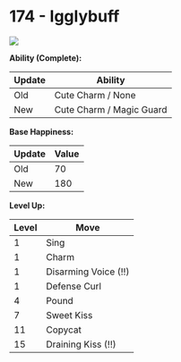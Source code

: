 # 174 - Igglybuff
![][174]

**Ability (Complete):**

Update | Ability
---    | ---
Old    | Cute Charm / None
New    | Cute Charm / Magic Guard

**Base Happiness:**

Update | Value
---    | ---
Old    | 70
New    | 180

**Level Up:**

Level | Move
---   | ---
  1   | Sing
  1   | Charm
  1   | Disarming Voice (!!)
  1   | Defense Curl
  4   | Pound
  7   | Sweet Kiss
 11   | Copycat
 15   | Draining Kiss (!!)



[174]: /img/pokemon/174.png
